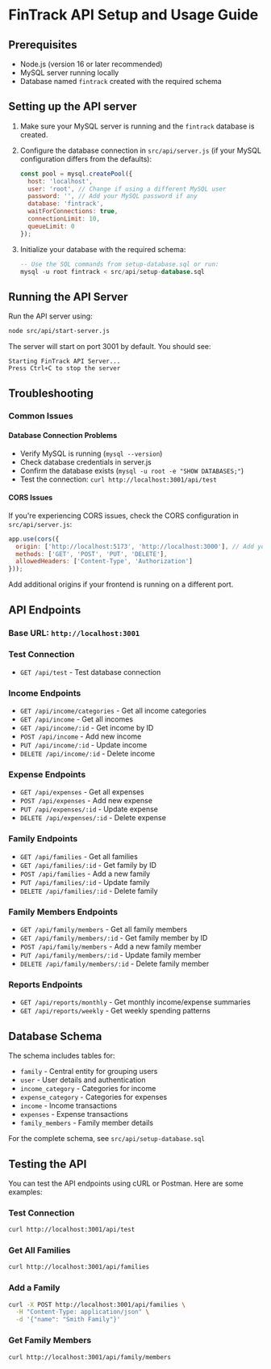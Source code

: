 
# FinTrack API Setup and Usage Guide

## Prerequisites

- Node.js (version 16 or later recommended)
- MySQL server running locally
- Database named `fintrack` created with the required schema

## Setting up the API server

1. Make sure your MySQL server is running and the `fintrack` database is created.

2. Configure the database connection in `src/api/server.js` (if your MySQL configuration differs from the defaults):
   ```javascript
   const pool = mysql.createPool({
     host: 'localhost',
     user: 'root', // Change if using a different MySQL user
     password: '', // Add your MySQL password if any
     database: 'fintrack',
     waitForConnections: true,
     connectionLimit: 10,
     queueLimit: 0
   });
   ```

3. Initialize your database with the required schema:
   ```sql
   -- Use the SQL commands from setup-database.sql or run:
   mysql -u root fintrack < src/api/setup-database.sql
   ```

## Running the API Server

Run the API server using:

```bash
node src/api/start-server.js
```

The server will start on port 3001 by default. You should see:
```
Starting FinTrack API Server...
Press Ctrl+C to stop the server
```

## Troubleshooting

### Common Issues

#### Database Connection Problems
- Verify MySQL is running (`mysql --version`)
- Check database credentials in server.js
- Confirm the database exists (`mysql -u root -e "SHOW DATABASES;"`)
- Test the connection: `curl http://localhost:3001/api/test`

#### CORS Issues
If you're experiencing CORS issues, check the CORS configuration in `src/api/server.js`:

```javascript
app.use(cors({
  origin: ['http://localhost:5173', 'http://localhost:3000'], // Add your frontend URLs
  methods: ['GET', 'POST', 'PUT', 'DELETE'],
  allowedHeaders: ['Content-Type', 'Authorization']
}));
```

Add additional origins if your frontend is running on a different port.

## API Endpoints

### Base URL: `http://localhost:3001`

### Test Connection
- `GET /api/test` - Test database connection

### Income Endpoints
- `GET /api/income/categories` - Get all income categories
- `GET /api/income` - Get all incomes
- `GET /api/income/:id` - Get income by ID
- `POST /api/income` - Add new income
- `PUT /api/income/:id` - Update income
- `DELETE /api/income/:id` - Delete income

### Expense Endpoints
- `GET /api/expenses` - Get all expenses
- `POST /api/expenses` - Add new expense
- `PUT /api/expenses/:id` - Update expense
- `DELETE /api/expenses/:id` - Delete expense

### Family Endpoints
- `GET /api/families` - Get all families
- `GET /api/families/:id` - Get family by ID
- `POST /api/families` - Add a new family
- `PUT /api/families/:id` - Update family
- `DELETE /api/families/:id` - Delete family

### Family Members Endpoints
- `GET /api/family/members` - Get all family members
- `GET /api/family/members/:id` - Get family member by ID
- `POST /api/family/members` - Add a new family member
- `PUT /api/family/members/:id` - Update family member
- `DELETE /api/family/members/:id` - Delete family member

### Reports Endpoints
- `GET /api/reports/monthly` - Get monthly income/expense summaries
- `GET /api/reports/weekly` - Get weekly spending patterns

## Database Schema

The schema includes tables for:
- `family` - Central entity for grouping users
- `user` - User details and authentication
- `income_category` - Categories for income
- `expense_category` - Categories for expenses
- `income` - Income transactions
- `expenses` - Expense transactions
- `family_members` - Family member details

For the complete schema, see `src/api/setup-database.sql`

## Testing the API

You can test the API endpoints using cURL or Postman. Here are some examples:

### Test Connection
```bash
curl http://localhost:3001/api/test
```

### Get All Families
```bash
curl http://localhost:3001/api/families
```

### Add a Family
```bash
curl -X POST http://localhost:3001/api/families \
  -H "Content-Type: application/json" \
  -d '{"name": "Smith Family"}'
```

### Get Family Members
```bash
curl http://localhost:3001/api/family/members
```
